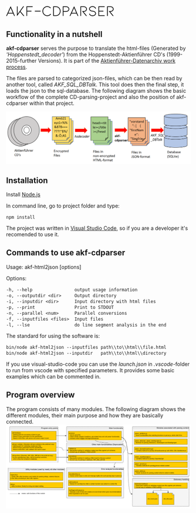 ![akf-cdparser](./docs/img/akf_cdparser.png "akf-CDParser")
============

## Functionality in a nutshell
**akf-cdparser** serves the purpose to translate the 
html-files (Generated by *'Hoppenstedt_decoder'*) from the 
Hoppenstedt-Aktienführer CD's (1999-2015-further Versions).
It is part of the [Aktienführer-Datenarchiv work process][akf-link].

The files are parsed to categorized json-files, which can be then read by another tool, called *AKF_SQL_DBTalk*. 
This tool does then the final step, it loads the json to the sql-database. The following diagram shows the basic workflow of the complete CD-parsing-project and also the position of akf-cdparser within that project.



![workflow](./docs/img/basic_workflow.PNG "Basic Workflow")

## Installation 
Install [Node.js][node-link]


In command line, go to project folder and type: 

    npm install

The project was written in [Visual Studio Code][vscode-link], 
so if you are a developer it's recomended to use it.

## Commands to use akf-cdparser
  Usage: akf-html2json [options]

  Options:

    -h, --help                output usage information
    -o, --outputdir <dir>     Output directory
    -i, --inputdir <dir>      Input directory with html files
    -p, --print               Print to STDOUT
    -n, --parallel <num>      Parallel conversions
    -f, --inputfiles <files>  Input files
    -l, --lse                 do line segment analysis in the end



The standard for using the software is: 
    
    bin/node akf-html2json --inputfiles path\\to\\html\\file.html
	bin/node akf-html2json --inputdir   path\\to\\html\\directory

If you use visual-studio-code you can use the *launch.json* in *.vscode*-folder to run from vscode with specified parameters. It provides some basic examples which can be commented in. 


## Program overview 

The program consists of many modules. The following diagram shows the different modules, their main purpose and how they are basically connected.  
![parserdiagram](./docs/img/DiagramAKFcdParser.png "ParserDiagram")

[akf-link]: https://digi.bib.uni-mannheim.de/aktienfuehrer/ "Aktienführer-Datenarchive work process"
[node-link]: http://node.js/ "NodeJS"
[vscode-link]: https://code.visualstudio.com/ "VSCode"
